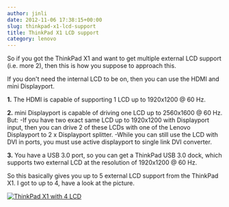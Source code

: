 ```yaml
---
author: jinli
date: 2012-11-06 17:38:15+00:00
slug: thinkpad-x1-lcd-support
title: ThinkPad X1 LCD support
category: lenovo
---
```

So if you got the ThinkPad X1 and want to get multiple external LCD support (i.e. more 2), then this is how you suppose to approach this.

If you don't need the internal LCD to be on, then you can use the HDMI and mini Displayport.

**1.** The HDMI is capable of supporting 1 LCD up to 1920x1200 @ 60 Hz.

**2.** mini Displayport is capable of driving one LCD up to 2560x1600 @ 60 Hz. But:
      -If you have two exact same LCD up to 1920x1200 with Displayport input, then
       you can drive 2 of these LCDs with one of the Lenovo Displayport to 2 x Displayport  splitter.
      -While you can still use the LCD with DVI in ports, you must use active displayport to single link DVI converter.

**3.** You have a USB 3.0 port, so you can get a ThinkPad USB 3.0 dock, which supports two external LCD at the resolution of 1920x1200 @ 60 Hz.

So this basically gives you up  to 5 external LCD support from the ThinkPad X1. I got to up to 4, have a look at the picture.

[![ThinkPad X1 with 4 LCD](http://farm9.staticflickr.com/8284/7759129108_49577120de_z.jpg)](http://www.flickr.com/photos/60081959@N04/7759129108/)
